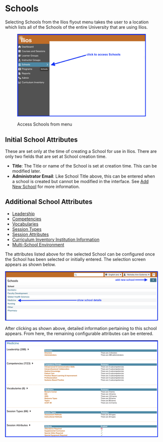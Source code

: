 # Schools

Selecting Schools from the Ilios flyout menu takes the user to a location which lists all of the Schools of the entire University that are using Ilios.

<figure>
    <img src="../images/schools/README/access_schools.png" alt="click as shown">
    <figcaption>
        <p>Access Schools from menu</p>
    </figcaption>
</figure>

## Initial School Attributes

These are set only at the time of creating a School for use in Ilios. There are only two fields that are set at School creation time.

* **Title**: The Title or name of the School is set at creation time. This can be modified later.
* **Administrator Email**: Like School Title above, this can be entered when a school is created but cannot be modified in the interface. See [Add New School](https://iliosproject.gitbook.io/ilios-user-guide/schools/add-new-school) for more information.

## Additional School Attributes

* [Leadership](https://iliosproject.gitbook.io/ilios-user-guide/schools/school-leadership)
* [Competencies](https://iliosproject.gitbook.io/ilios-user-guide/schools/competencies)
* [Vocabularies](https://iliosproject.gitbook.io/ilios-user-guide/schools/vocabularies)
* [Session Types](https://iliosproject.gitbook.io/ilios-user-guide/schools/session-types)
* [Session Attributes](https://iliosproject.gitbook.io/ilios-user-guide/schools/session-attributes)
* [Curriculum Inventory Institution Information](https://iliosproject.gitbook.io/ilios-user-guide/schools/curriculum-inventory-institution-information)
* [Multi-School Environment](https://iliosproject.gitbook.io/ilios-user-guide/schools/multi-school-environment)

The attributes listed above for the selected School can be configured once the School has been selected or initially entered. The selection screen appears as shown below.

![school list](../images/schools/README/school_list.png)

After clicking as shown above, detailed information pertaining to this school appears. From here, the remaining configurable attributes can be entered.

![school details](../images/schools/README/school_details.png)
